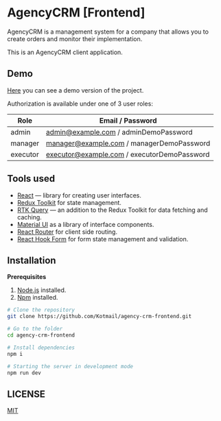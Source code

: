 # AgencyCRM [Frontend]

AgencyCRM is a management system for a company that allows you to create orders and monitor their implementation.

This is an AgencyCRM client application.

## Demo

[Here](https://acrm.v-grudin.ru) you can see a demo version of the project.

Authorization is available under one of 3 user roles:

| Role     | Email / Password                            |
| -------- | ------------------------------------------- |
| admin    | admin@example.com / adminDemoPassword       |
| manager  | manager@example.com / managerDemoPassword   |
| executor | executor@example.com / executorDemoPassword |

## Tools used

- [React](https://react.dev) — library for creating user interfaces.
- [Redux Toolkit](https://redux-toolkit.js.org) for state management.
- [RTK Query](https://redux-toolkit.js.org/rtk-query/overview) — an addition to the Redux Toolkit for data fetching and caching.
- [Material UI](https://mui.com/material-ui) as a library of interface components.
- [React Router](https://reactrouter.com/en/main) for client side routing.
- [React Hook Form](https://react-hook-form.com/) for form state management and validation.

## Installation

**Prerequisites**

1. [Node.js](https://nodejs.org) installed.
2. [Npm](https://www.npmjs.com) installed.

```bash
# Clone the repository
git clone https://github.com/Kotmail/agency-crm-frontend.git

# Go to the folder
cd agency-crm-frontend

# Install dependencies
npm i

# Starting the server in development mode
npm run dev
```

## LICENSE

[MIT](https://github.com/Kotmail/agency-crm-frontend/blob/master/LICENSE)
